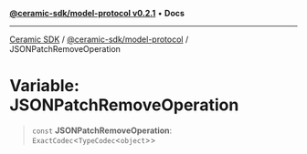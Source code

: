 [**@ceramic-sdk/model-protocol v0.2.1**](../README.md) • **Docs**

***

[Ceramic SDK](../../../README.md) / [@ceramic-sdk/model-protocol](../README.md) / JSONPatchRemoveOperation

# Variable: JSONPatchRemoveOperation

> `const` **JSONPatchRemoveOperation**: `ExactCodec`\<`TypeCodec`\<`object`\>\>
